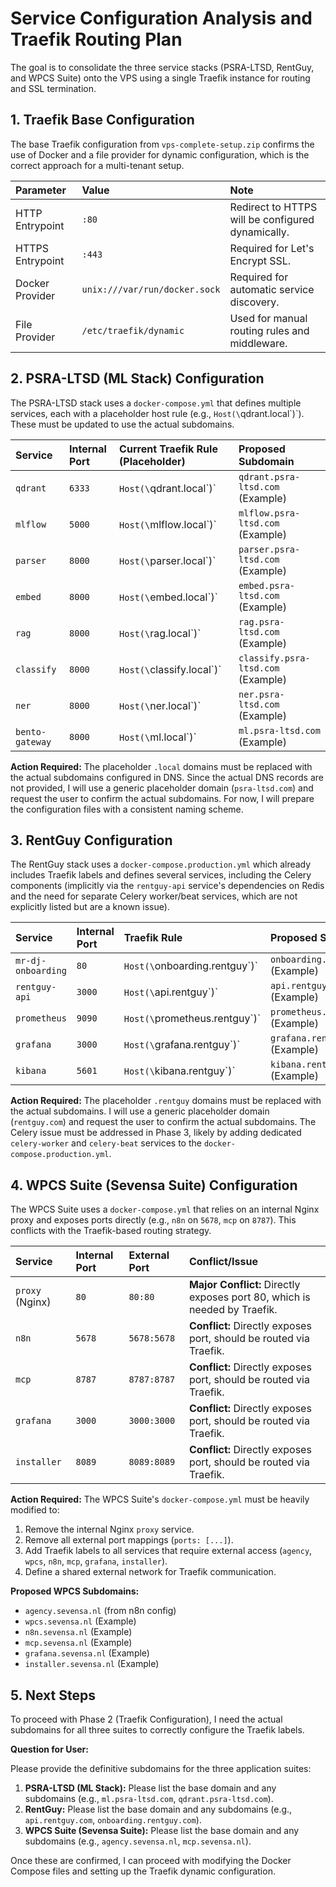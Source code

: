 # Service Configuration Analysis and Traefik Routing Plan

The goal is to consolidate the three service stacks (PSRA-LTSD, RentGuy, and WPCS Suite) onto the VPS using a single Traefik instance for routing and SSL termination.

## 1. Traefik Base Configuration

The base Traefik configuration from `vps-complete-setup.zip` confirms the use of Docker and a file provider for dynamic configuration, which is the correct approach for a multi-tenant setup.

| Parameter | Value | Note |
| :--- | :--- | :--- |
| HTTP Entrypoint | `:80` | Redirect to HTTPS will be configured dynamically. |
| HTTPS Entrypoint | `:443` | Required for Let's Encrypt SSL. |
| Docker Provider | `unix:///var/run/docker.sock` | Required for automatic service discovery. |
| File Provider | `/etc/traefik/dynamic` | Used for manual routing rules and middleware. |

## 2. PSRA-LTSD (ML Stack) Configuration

The PSRA-LTSD stack uses a `docker-compose.yml` that defines multiple services, each with a placeholder host rule (e.g., `Host(\`qdrant.local\`)`). These must be updated to use the actual subdomains.

| Service | Internal Port | Current Traefik Rule (Placeholder) | Proposed Subdomain |
| :--- | :--- | :--- | :--- |
| `qdrant` | `6333` | `Host(\`qdrant.local\`)` | `qdrant.psra-ltsd.com` (Example) |
| `mlflow` | `5000` | `Host(\`mlflow.local\`)` | `mlflow.psra-ltsd.com` (Example) |
| `parser` | `8000` | `Host(\`parser.local\`)` | `parser.psra-ltsd.com` (Example) |
| `embed` | `8000` | `Host(\`embed.local\`)` | `embed.psra-ltsd.com` (Example) |
| `rag` | `8000` | `Host(\`rag.local\`)` | `rag.psra-ltsd.com` (Example) |
| `classify` | `8000` | `Host(\`classify.local\`)` | `classify.psra-ltsd.com` (Example) |
| `ner` | `8000` | `Host(\`ner.local\`)` | `ner.psra-ltsd.com` (Example) |
| `bento-gateway` | `8000` | `Host(\`ml.local\`)` | `ml.psra-ltsd.com` (Example) |

**Action Required:** The placeholder `.local` domains must be replaced with the actual subdomains configured in DNS. Since the actual DNS records are not provided, I will use a generic placeholder domain (`psra-ltsd.com`) and request the user to confirm the actual subdomains. For now, I will prepare the configuration files with a consistent naming scheme.

## 3. RentGuy Configuration

The RentGuy stack uses a `docker-compose.production.yml` which already includes Traefik labels and defines several services, including the Celery components (implicitly via the `rentguy-api` service's dependencies on Redis and the need for separate Celery worker/beat services, which are not explicitly listed but are a known issue).

| Service | Internal Port | Traefik Rule | Proposed Subdomain |
| :--- | :--- | :--- | :--- |
| `mr-dj-onboarding` | `80` | `Host(\`onboarding.rentguy\`)` | `onboarding.rentguy.com` (Example) |
| `rentguy-api` | `3000` | `Host(\`api.rentguy\`)` | `api.rentguy.com` (Example) |
| `prometheus` | `9090` | `Host(\`prometheus.rentguy\`)` | `prometheus.rentguy.com` (Example) |
| `grafana` | `3000` | `Host(\`grafana.rentguy\`)` | `grafana.rentguy.com` (Example) |
| `kibana` | `5601` | `Host(\`kibana.rentguy\`)` | `kibana.rentguy.com` (Example) |

**Action Required:** The placeholder `.rentguy` domains must be replaced with the actual subdomains. I will use a generic placeholder domain (`rentguy.com`) and request the user to confirm the actual subdomains. The Celery issue must be addressed in Phase 3, likely by adding dedicated `celery-worker` and `celery-beat` services to the `docker-compose.production.yml`.

## 4. WPCS Suite (Sevensa Suite) Configuration

The WPCS Suite uses a `docker-compose.yml` that relies on an internal Nginx proxy and exposes ports directly (e.g., `n8n` on `5678`, `mcp` on `8787`). This conflicts with the Traefik-based routing strategy.

| Service | Internal Port | External Port | Conflict/Issue |
| :--- | :--- | :--- | :--- |
| `proxy` (Nginx) | `80` | `80:80` | **Major Conflict:** Directly exposes port 80, which is needed by Traefik. |
| `n8n` | `5678` | `5678:5678` | **Conflict:** Directly exposes port, should be routed via Traefik. |
| `mcp` | `8787` | `8787:8787` | **Conflict:** Directly exposes port, should be routed via Traefik. |
| `grafana` | `3000` | `3000:3000` | **Conflict:** Directly exposes port, should be routed via Traefik. |
| `installer` | `8089` | `8089:8089` | **Conflict:** Directly exposes port, should be routed via Traefik. |

**Action Required:** The WPCS Suite's `docker-compose.yml` must be heavily modified to:
1. Remove the internal Nginx `proxy` service.
2. Remove all external port mappings (`ports: [...]`).
3. Add Traefik labels to all services that require external access (`agency`, `wpcs`, `n8n`, `mcp`, `grafana`, `installer`).
4. Define a shared external network for Traefik communication.

**Proposed WPCS Subdomains:**
* `agency.sevensa.nl` (from n8n config)
* `wpcs.sevensa.nl` (Example)
* `n8n.sevensa.nl` (Example)
* `mcp.sevensa.nl` (Example)
* `grafana.sevensa.nl` (Example)
* `installer.sevensa.nl` (Example)

## 5. Next Steps

To proceed with Phase 2 (Traefik Configuration), I need the actual subdomains for all three suites to correctly configure the Traefik labels.

**Question for User:**

Please provide the definitive subdomains for the three application suites:

1.  **PSRA-LTSD (ML Stack):** Please list the base domain and any subdomains (e.g., `ml.psra-ltsd.com`, `qdrant.psra-ltsd.com`).
2.  **RentGuy:** Please list the base domain and any subdomains (e.g., `api.rentguy.com`, `onboarding.rentguy.com`).
3.  **WPCS Suite (Sevensa Suite):** Please list the base domain and any subdomains (e.g., `agency.sevensa.nl`, `mcp.sevensa.nl`).

Once these are confirmed, I can proceed with modifying the Docker Compose files and setting up the Traefik dynamic configuration.
